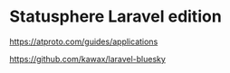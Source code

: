 Statusphere Laravel edition
====

https://atproto.com/guides/applications

https://github.com/kawax/laravel-bluesky

